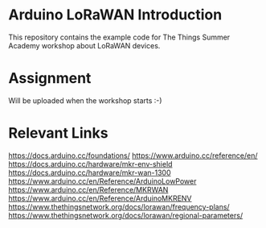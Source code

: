 # Arduino LoRaWAN Introduction
This repository contains the example code for The Things Summer Academy workshop about LoRaWAN devices.

# Assignment
Will be uploaded when the workshop starts :-)

# Relevant Links

https://docs.arduino.cc/foundations/
https://www.arduino.cc/reference/en/
https://docs.arduino.cc/hardware/mkr-env-shield
https://docs.arduino.cc/hardware/mkr-wan-1300
https://www.arduino.cc/en/Reference/ArduinoLowPower
https://www.arduino.cc/en/Reference/MKRWAN
https://www.arduino.cc/en/Reference/ArduinoMKRENV
https://www.thethingsnetwork.org/docs/lorawan/frequency-plans/
https://www.thethingsnetwork.org/docs/lorawan/regional-parameters/